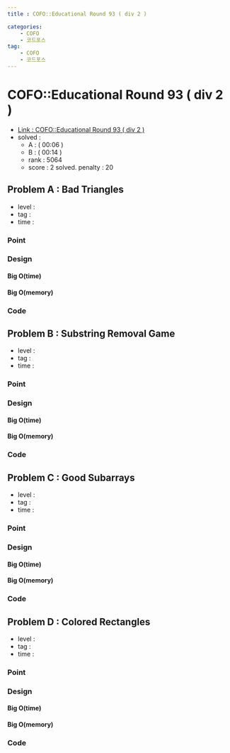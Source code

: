 ```yaml
---
title : COFO::Educational Round 93 ( div 2 )

categories:
    - COFO
    - 코드포스
tag:
    - COFO
    - 코드포스
---
```

# COFO::Educational Round 93 ( div 2 )
- [Link : COFO::Educational Round 93 ( div 2 )](https://codeforces.com/contest/1398)
- solved : 
  - A :  ( 00:06 )
  - B :  ( 00:14 )
  - rank : 5064
  - score : 2 solved. penalty : 20

## Problem A : Bad Triangles

- level :
- tag :
- time :

### Point

### Design

#### Big O(time)

#### Big O(memory)

### Code

## Problem B : Substring Removal Game

- level :
- tag :
- time :

### Point

### Design

#### Big O(time)

#### Big O(memory)

### Code

## Problem C : Good Subarrays

- level :
- tag :
- time :

### Point

### Design

#### Big O(time)

#### Big O(memory)

### Code

## Problem D : Colored Rectangles

- level :
- tag :
- time :

### Point

### Design

#### Big O(time)

#### Big O(memory)

### Code
